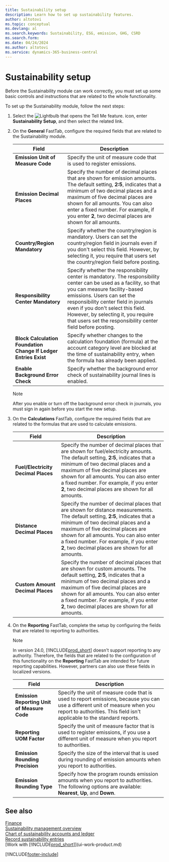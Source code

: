 ```yaml
---
title: Sustainability setup
description: Learn how to set up sustainability features.
author: altotovi
ms.topic: conceptual
ms.devlang: al
ms.search.keywords: Sustainability, ESG, emission, GHG, CSRD
ms.search.form: 
ms.date: 04/24/2024
ms.author: altotovi
ms.service: dynamics-365-business-central
---
```


# Sustainability setup

Before the Sustainability module can work correctly, you must set up some basic controls and instructions that are related to the whole functionality.

To set up the Sustainability module, follow the next steps:

1. Select the ![Lightbulb that opens the Tell Me feature.](media/ui-search/search_small.png "Tell me what you want to do") icon, enter **Sustainability Setup**, and then select the related link.
2. On the **General** FastTab, configure the required fields that are related to the Sustainability module.

    | Field | Description |
    |-------|-------------|
    | **Emission Unit of Measure Code** | Specify the unit of measure code that is used to register emissions. |
    | **Emission Decimal Places** | Specify the number of decimal places that are shown for emission amounts. The default setting, **2:5**, indicates that a minimum of two decimal places and a maximum of five decimal places are shown for all amounts. You can also enter a fixed number. For example, if you enter **2**, two decimal places are shown for all amounts. |
    | **Country/Region Mandatory** | Specify whether the country/region is mandatory. Users can set the country/region field in journals even if you don't select this field. However, by selecting it, you require that users set the country/region field before posting. |
    | **Responsibility Center Mandatory** | Specify whether the responsibility center is mandatory. The responsibility center can be used as a facility, so that you can measure facility-based emissions. Users can set the responsibility center field in journals even if you don't select this field. However, by selecting it, you require that users set the responsibility center field before posting. |
    | **Block Calculation Foundation Change If Ledger Entries Exist** | Specify whether changes to the calculation foundation (formula) at the account category level are blocked at the time of sustainability entry, when the formula has already been applied. |
    | **Enable Background Error Check** | Specify whether the background error check of sustainability journal lines is enabled. |

    > [!NOTE]
    > After you enable or turn off the background error check in journals, you must sign in again before you start the new setup.

3. On the **Calculations** FastTab, configure the required fields that are related to the formulas that are used to calculate emissions.

    | Field | Description |
    |-------|-------------|
    | **Fuel/Electricity Decimal Places** | Specify the number of decimal places that are shown for fuel/electricity amounts. The default setting, **2:5**, indicates that a minimum of two decimal places and a maximum of five decimal places are shown for all amounts. You can also enter a fixed number. For example, if you enter **2**, two decimal places are shown for all amounts. |
    | **Distance Decimal Places** | Specify the number of decimal places that are shown for distance measurements. The default setting, **2:5**, indicates that a minimum of two decimal places and a maximum of five decimal places are shown for all amounts. You can also enter a fixed number. For example, if you enter **2**, two decimal places are shown for all amounts. |
    | **Custom Amount Decimal Places** | Specify the number of decimal places that are shown for custom amounts. The default setting, **2:5**, indicates that a minimum of two decimal places and a maximum of five decimal places are shown for all amounts. You can also enter a fixed number. For example, if you enter **2**, two decimal places are shown for all amounts. |

4. On the **Reporting** FastTab, complete the setup by configuring the fields that are related to reporting to authorities.

    > [!NOTE]
    > In version 24.0, [!INCLUDE[prod_short](includes/prod_short.md)] doesn't support reporting to any authority. Therefore, the fields that are related to the configuration of this functionality on the **Reporting** FastTab are intended for future reporting capabilities. However, partners can also use these fields in localized versions.

    | Field | Description |
    |-------|-------------|
    | **Emission Reporting Unit of Measure Code** | Specify the unit of measure code that is used to report emissions, because you can use a different unit of measure when you report to authorities. This field isn't applicable to the standard reports. |
    | **Reporting UOM Factor** | Specify the unit of measure factor that is used to register emissions, if you use a different unit of measure when you report to authorities. |
    | **Emission Rounding Precision** | Specify the size of the interval that is used during rounding of emission amounts when you report to authorities. |
    | **Emission Rounding Type** | Specify how the program rounds emission amounts when you report to authorities. The following options are available: **Nearest**, **Up**, and **Down**. |

## See also

[Finance](finance.md)  
[Sustainability management overview](finance-manage-sustainability.md)  
[Chart of sustainability accounts and ledger](finance-sustainability-accounts-ledger.md)  
[Record sustainability entries](finance-sustainability-journal.md)  
[Work with [!INCLUDE[prod_short](includes/prod_short.md)]](ui-work-product.md)  

[!INCLUDE[footer-include](includes/footer-banner.md)]
